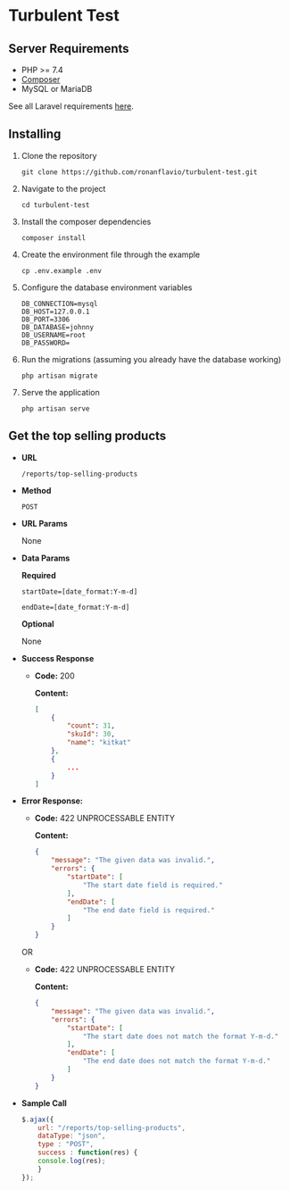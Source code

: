 # Turbulent Test

## Server Requirements

* PHP >= 7.4
* [Composer](https://getcomposer.org/)
* MySQL or MariaDB

See all Laravel requirements [here](https://laravel.com/docs/8.x#server-requirements).

## Installing

1. Clone the repository
    ```
    git clone https://github.com/ronanflavio/turbulent-test.git
    ```

2. Navigate to the project
    ```
    cd turbulent-test
    ```

3. Install the composer dependencies
    ```
    composer install
    ```

4. Create the environment file through the example
    ```
    cp .env.example .env
    ```

5. Configure the database environment variables
    ```
    DB_CONNECTION=mysql
    DB_HOST=127.0.0.1
    DB_PORT=3306
    DB_DATABASE=johnny
    DB_USERNAME=root
    DB_PASSWORD=
    ```

6. Run the migrations (assuming you already have the database working)
    ```
    php artisan migrate
    ```

7. Serve the application
    ```
    php artisan serve
    ```

## Get the top selling products

* **URL**

    `/reports/top-selling-products`

* **Method**

    `POST`

* **URL Params**

    None

* **Data Params**

    **Required**

    `startDate=[date_format:Y-m-d]`

    `endDate=[date_format:Y-m-d]`

    **Optional**

    None

* **Success Response**
    * **Code:** 200

        **Content:**

        ```json
        [
            {
                "count": 31,
                "skuId": 30,
                "name": "kitkat"
            },
            {
                ...
            }
        ]
        ```

* **Error Response:**
    * **Code:** 422 UNPROCESSABLE ENTITY

        **Content:**

        ```json
        {
            "message": "The given data was invalid.",
            "errors": {
                "startDate": [
                    "The start date field is required."
                ],
                "endDate": [
                    "The end date field is required."
                ]
            }
        }
        ```

    OR

    * **Code:** 422 UNPROCESSABLE ENTITY

        **Content:**

        ```json
        {
            "message": "The given data was invalid.",
            "errors": {
                "startDate": [
                    "The start date does not match the format Y-m-d."
                ],
                "endDate": [
                    "The end date does not match the format Y-m-d."
                ]
            }
        }
        ```

* **Sample Call**

    ```javascript
    $.ajax({
        url: "/reports/top-selling-products",
        dataType: "json",
        type : "POST",
        success : function(res) {
        console.log(res);
        }
    });
    ```
